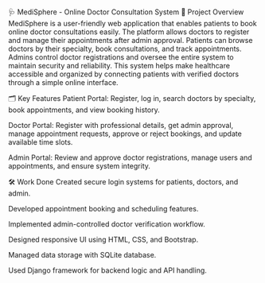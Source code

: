 🩺 MediSphere - Online Doctor Consultation System
📌 Project Overview
MediSphere is a user-friendly web application that enables patients to book online doctor consultations easily. The platform allows doctors to register and manage their appointments after admin approval. Patients can browse doctors by their specialty, book consultations, and track appointments. Admins control doctor registrations and oversee the entire system to maintain security and reliability. This system helps make healthcare accessible and organized by connecting patients with verified doctors through a simple online interface.

🗂 Key Features
Patient Portal: Register, log in, search doctors by specialty, book appointments, and view booking history.

Doctor Portal: Register with professional details, get admin approval, manage appointment requests, approve or reject bookings, and update available time slots.

Admin Portal: Review and approve doctor registrations, manage users and appointments, and ensure system integrity.

🛠 Work Done
Created secure login systems for patients, doctors, and admin.

Developed appointment booking and scheduling features.

Implemented admin-controlled doctor verification workflow.

Designed responsive UI using HTML, CSS, and Bootstrap.

Managed data storage with SQLite database.

Used Django framework for backend logic and API handling.

